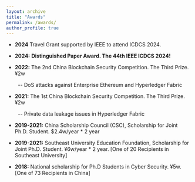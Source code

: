 ```yaml
---
layout: archive
title: "Awards"
permalink: /awards/
author_profile: true
---
```


- **2024** Travel Grant supported by IEEE to attend ICDCS 2024.

- **2024:** **Distinguished Paper Award. The 44th IEEE ICDCS 2024!** 

- **2022:** The 2nd China Blockchain Security Competition. The Third Prize. ¥2w
  
&ensp;&ensp;&ensp;&ensp; -- DoS attacks against Enterprise Ethereum and Hyperledger Fabric

- **2021:** The 1st China Blockchain Security Competition. The Third Prize. ¥2w
  
&ensp;&ensp;&ensp;&ensp; -- Private data leakage issues in Hyperledger Fabric

- **2019-2021:** China Scholarship Council (CSC), Scholarship for Joint Ph.D. Student. $2.4w/year * 2 year

- **2019-2021:** Southeast University Education Foundation, Scholarship for Joint Ph.D. Student. ¥6w/year * 2 year. [One of 20 Recipients in Southeast University]

- **2018:** National scholarship for Ph.D Students in Cyber Security. ¥5w. [One of 73 Recipients in China]
